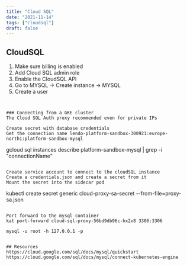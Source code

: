 ```yaml
---
title: "Cloud SQL"
date: "2021-11-14"
tags: ["cloudsql"]
draft: false
---
```


## CloudSQL

1. Make sure billing is enabled
2. Add Cloud SQL admin role
3. Enable the CloudSQL API
4. Go to MYSQL -> Create instance -> MYSQL
5. Create a user

```


### Connecting from a GKE cluster
The Cloud SQL Auth proxy recommended even for private IPs

Create secret with database credentials
Get the connection name lendo-platform-sandbox-300921:europe-north1:platform-sandbox-mysql

```
gcloud sql instances describe platform-sandbox-mysql | grep -i "connectionName"
```

Create service account to connect to the cloudSQL instance
Create a credentials.json and create a secret from it
Mount the secret into the sidecar pod

```
kubectl create secret generic cloud-proxy-sa-secret --from-file=proxy-sa.json
```

Port forward to the mysql container
kat port-forward cloud-sql-proxy-56bd9db96c-hx2v8 3306:3306

mysql -u root -h 127.0.0.1 -p


## Resources
https://cloud.google.com/sql/docs/mysql/quickstart
https://cloud.google.com/sql/docs/mysql/connect-kubernetes-engine

